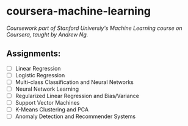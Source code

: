 # coursera-machine-learning

*Coursework part of Stanford Universiy's Machine Learning course on Coursera, taught by Andrew Ng.*

## Assignments:
- [ ] Linear Regression
- [ ] Logistic Regression
- [ ] Multi-class Classification and Neural Networks
- [ ] Neural Network Learning
- [ ] Regularized Linear Regression and Bias/Variance
- [ ] Support Vector Machines
- [ ] K-Means Clustering and PCA
- [ ] Anomaly Detection and Recommender Systems
